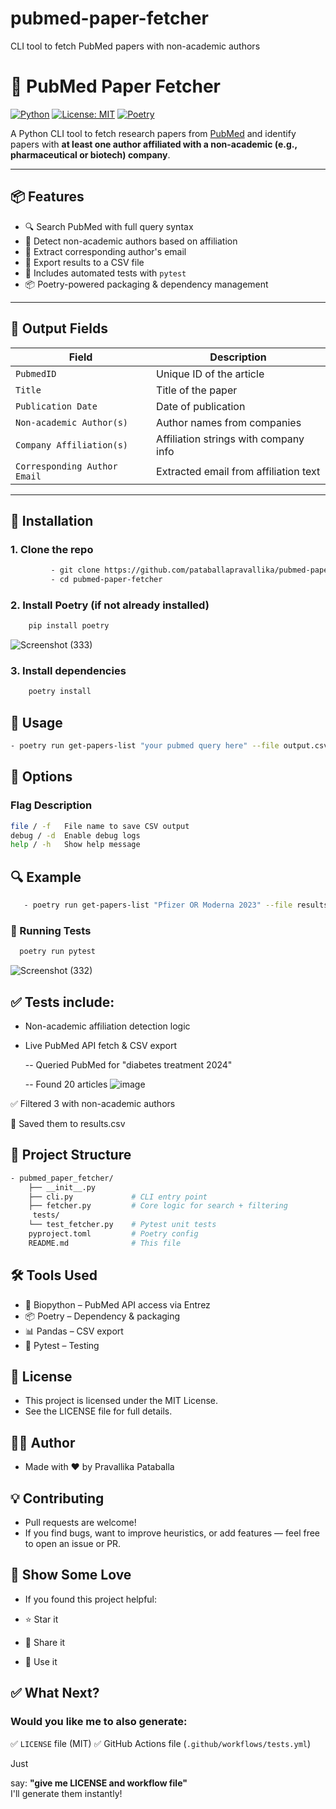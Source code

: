 # pubmed-paper-fetcher
CLI tool to fetch PubMed papers with non-academic authors
# 🧬 PubMed Paper Fetcher

[![Python](https://img.shields.io/badge/python-3.8%2B-blue)](https://www.python.org/)
[![License: MIT](https://img.shields.io/badge/License-MIT-green.svg)](LICENSE)
[![Poetry](https://img.shields.io/badge/built%20with-poetry-cyan)](https://python-poetry.org/)

A Python CLI tool to fetch research papers from [PubMed](https://pubmed.ncbi.nlm.nih.gov/) and identify papers with **at least one author affiliated with a non-academic (e.g., pharmaceutical or biotech) company**.

---

## 📦 Features

- 🔍 Search PubMed with full query syntax
- 🏢 Detect non-academic authors based on affiliation
- 📧 Extract corresponding author's email
- 📄 Export results to a CSV file
- 🧪 Includes automated tests with `pytest`
- 📦 Poetry-powered packaging & dependency management

---

## 📁 Output Fields

| Field                      | Description                                  |
|---------------------------|----------------------------------------------|
| `PubmedID`                | Unique ID of the article                     |
| `Title`                   | Title of the paper                           |
| `Publication Date`        | Date of publication                          |
| `Non-academic Author(s)`  | Author names from companies                  |
| `Company Affiliation(s)`  | Affiliation strings with company info        |
| `Corresponding Author Email` | Extracted email from affiliation text     |

---

## 🚀 Installation

### 1. Clone the repo
```bash
         - git clone https://github.com/pataballapravallika/pubmed-paper-fetcher.git
         - cd pubmed-paper-fetcher
```
### 2. Install Poetry (if not already installed)
```bash
    pip install poetry
```
![Screenshot (333)](https://github.com/user-attachments/assets/2e057340-ae9f-43b8-9c59-671e00d7cccf)

### 3. Install dependencies
``` bash
    poetry install
```
## 🧪 Usage
``` bash
- poetry run get-papers-list "your pubmed query here" --file output.csv --debug
```
## 🔧 Options
### Flag	Description
``` bash
file / -f	File name to save CSV output
debug / -d	Enable debug logs
help / -h	Show help message
```
## 🔍 Example
``` bash 
   - poetry run get-papers-list "Pfizer OR Moderna 2023" --file results.csv --debug
```
### 🧪 Running Tests
```bash 
  poetry run pytest
```
![Screenshot (332)](https://github.com/user-attachments/assets/83a18f89-ba9b-410f-a1fa-5145ee47a6e5)

## ✅ Tests include:
- Non-academic affiliation detection logic

- Live PubMed API fetch & CSV export

  --  Queried PubMed for "diabetes treatment 2024"

  --  Found 20 articles
  ![image](https://github.com/user-attachments/assets/e06c4b54-4725-4945-9e32-675d995205eb)


✅ Filtered 3 with non-academic authors

📄 Saved them to results.csv

## 📁 Project Structure
``` bash
- pubmed_paper_fetcher/
    ├── __init__.py
    ├── cli.py             # CLI entry point
    ├── fetcher.py         # Core logic for search + filtering
     tests/
    └── test_fetcher.py    # Pytest unit tests
    pyproject.toml         # Poetry config
    README.md              # This file
```

## 🛠 Tools Used

- 🔬 Biopython – PubMed API access via Entrez
- 📦 Poetry – Dependency & packaging
- 📊 Pandas – CSV export
- 🧪 Pytest – Testing


## 📝 License

- This project is licensed under the MIT License.
- See the LICENSE file for full details.


## 🙋‍♀️ Author
- Made with ❤️ by Pravallika Pataballa



## 💡 Contributing
- Pull requests are welcome!
- If you find bugs, want to improve heuristics, or add features — feel free to open an issue or PR.




## 🌟 Show Some Love
- If you found this project helpful:

- ⭐️ Star it
- 📣 Share it
- 🤝 Use it




## ✅ What Next?
### Would you like me to also generate:


✅ `LICENSE` file (MIT)
✅ GitHub Actions file (`.github/workflows/tests.yml`)

Just 

say: **"give me LICENSE and workflow file"**  
I'll generate them instantly!

